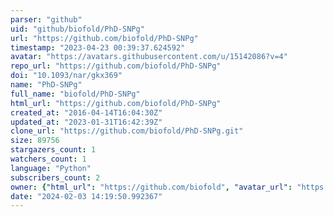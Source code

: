 ```yaml
---
parser: "github"
uid: "github/biofold/PhD-SNPg"
url: "https://github.com/biofold/PhD-SNPg"
timestamp: "2023-04-23 00:39:37.624592"
avatar: "https://avatars.githubusercontent.com/u/15142086?v=4"
repo_url: "https://github.com/biofold/PhD-SNPg"
doi: "10.1093/nar/gkx369"
name: "PhD-SNPg"
full_name: "biofold/PhD-SNPg"
html_url: "https://github.com/biofold/PhD-SNPg"
created_at: "2016-04-14T16:04:30Z"
updated_at: "2023-01-31T16:42:39Z"
clone_url: "https://github.com/biofold/PhD-SNPg.git"
size: 89756
stargazers_count: 1
watchers_count: 1
language: "Python"
subscribers_count: 2
owner: {"html_url": "https://github.com/biofold", "avatar_url": "https://avatars.githubusercontent.com/u/15142086?v=4", "login": "biofold", "type": "Organization"}
date: "2024-02-03 14:19:50.992367"
---
```

